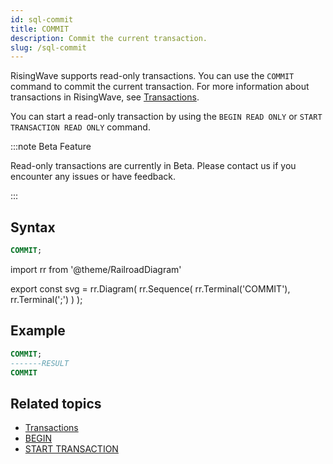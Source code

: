 ```yaml
---
id: sql-commit
title: COMMIT
description: Commit the current transaction.
slug: /sql-commit
---
```


<head>
  <link rel="canonical" href="https://docs.risingwave.com/docs/current/sql-commit/" />
</head>

RisingWave supports read-only transactions. You can use the `COMMIT` command to commit the current transaction. For more information about transactions in RisingWave, see [Transactions](/concepts/transactions.md).

You can start a read-only transaction by using the `BEGIN READ ONLY` or `START TRANSACTION READ ONLY` command.

:::note Beta Feature

Read-only transactions are currently in Beta. Please contact us if you encounter any issues or have feedback.

:::

## Syntax

```sql
COMMIT;
```

import rr from '@theme/RailroadDiagram'

export const svg = rr.Diagram(
rr.Sequence(
rr.Terminal('COMMIT'),
rr.Terminal(';')
)
);

<Drawer SVG={svg} />

## Example

```sql
COMMIT;
-------RESULT
COMMIT
```

## Related topics

- [Transactions](/concepts/transactions.md)
- [BEGIN](/sql/commands/sql-begin.md)
- [START TRANSACTION](/sql/commands/sql-start-transaction.md)
